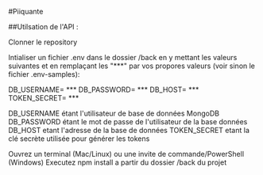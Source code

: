 #Piiquante

##Utilsation de l'API :

Clonner le repository

Intialiser un fichier .env dans le dossier /back en y mettant les valeurs suivantes et en remplaçant les "\*\*\*" par vos propores valeurs (voir sinon le fichier .env-samples):

DB_USERNAME= \*\*\*
DB_PASSWORD= \*\*\*
DB_HOST= \*\*\*
TOKEN_SECRET= \*\*\*

DB_USERNAME étant l'utilisateur de base de données MongoDB
DB_PASSWORD étant le mot de passe de l'utilisateur de la base données
DB_HOST etant l'adresse de la base de données
TOKEN_SECRET etant la clé secrète utilisée pour générer les tokens

Ouvrez un terminal (Mac/Linux) ou une invite de commande/PowerShell (Windows)
Executez npm install a partir du dossier /back du projet
